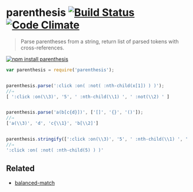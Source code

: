 # parenthesis [![Build Status](https://travis-ci.org/dfcreative/parenthesis.svg?branch=master)](https://travis-ci.org/dfcreative/parenthesis) [![Code Climate](https://codeclimate.com/github/dfcreative/parenthesis/badges/gpa.svg)](https://codeclimate.com/github/dfcreative/parenthesis)

> Parse parentheses from a string, return list of parsed tokens with cross-references.

[![npm install parenthesis](https://nodei.co/npm/parenthesis.png?mini=true)](https://npmjs.org/package/parenthesis/)

```js
var parenthesis = require('parenthesis');


parenthesis.parse(':click :on( :not( :nth-child(x[1]) ) )');
//⇒
[ ':click :on(\\3)', '5', ' :nth-child(\\1) ', ' :not(\\2) ' ]


parenthesis.parse('a(b[c{d}])', ['[]', '{}', '()']);
//⇒
['a(\\3)', 'd', 'c{\\1}', 'b[\\2]']


parenthesis.stringify([':click :on(\\3)', '5', ' :nth-child(\\1) ', ' :not(\\2) ']);
//⇒
':click :on( :not( :nth-child(5) ) )'
```


## Related

* [balanced-match](http://npmjs.org/package/balanced-match)
